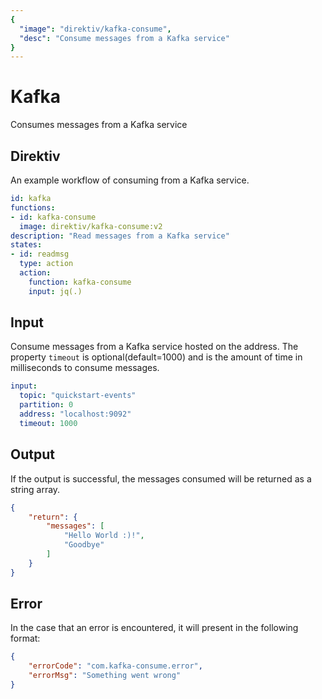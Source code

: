 ```yaml
---
{
  "image": "direktiv/kafka-consume",
  "desc": "Consume messages from a Kafka service"
}
---
```


# Kafka

Consumes messages from a Kafka service


## Direktiv

An example workflow of consuming from a Kafka service.

```yaml
id: kafka
functions:
- id: kafka-consume
  image: direktiv/kafka-consume:v2
description: "Read messages from a Kafka service"
states:
- id: readmsg
  type: action
  action:
    function: kafka-consume
    input: jq(.)
```

## Input

Consume messages from a Kafka service hosted on the address. The property `timeout` is optional(default=1000) and is the amount of time in milliseconds to consume messages.

```yaml
input:
  topic: "quickstart-events"
  partition: 0
  address: "localhost:9092"
  timeout: 1000
```

## Output

If the output is successful, the messages consumed will be returned as a string array.

```json
{
	"return": {
		"messages": [
			"Hello World :)!",
			"Goodbye"
		]
	}
}
```

## Error

In the case that an error is encountered, it will present in the following format:

```json
{
    "errorCode": "com.kafka-consume.error",
    "errorMsg": "Something went wrong"
}
```
